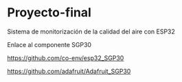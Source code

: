 # Proyecto-final
Sistema de monitorización de la calidad del aire con ESP32


Enlace al componente SGP30

https://github.com/co-env/esp32_SGP30

https://github.com/adafruit/Adafruit_SGP30
